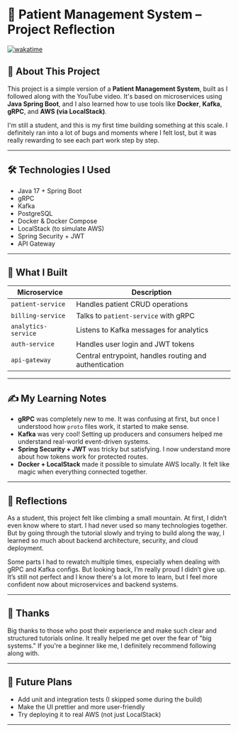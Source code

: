 # 🏥 Patient Management System – Project Reflection

[![wakatime](https://wakatime.com/badge/user/7e817c98-c383-4c9a-abdf-0bc9e74be88d/project/99e5de32-faeb-4f1c-be2d-8ed272213580.svg)](https://wakatime.com/badge/user/7e817c98-c383-4c9a-abdf-0bc9e74be88d/project/99e5de32-faeb-4f1c-be2d-8ed272213580)

## 📘 About This Project

This project is a simple version of a **Patient Management System**, built as I followed along with the YouTube video. It's based on microservices using **Java Spring Boot**, and I also learned how to use tools like **Docker**, **Kafka**, **gRPC**, and **AWS (via LocalStack)**.

I'm still a student, and this is my first time building something at this scale. I definitely ran into a lot of bugs and moments where I felt lost, but it was really rewarding to see each part work step by step.

---

## 🛠 Technologies I Used

- Java 17 + Spring Boot
- gRPC
- Kafka
- PostgreSQL
- Docker & Docker Compose
- LocalStack (to simulate AWS)
- Spring Security + JWT
- API Gateway

---

## 🧱 What I Built

| Microservice       | Description |
|--------------------|-------------|
| `patient-service`  | Handles patient CRUD operations |
| `billing-service`  | Talks to `patient-service` with gRPC |
| `analytics-service`| Listens to Kafka messages for analytics |
| `auth-service`     | Handles user login and JWT tokens |
| `api-gateway`      | Central entrypoint, handles routing and authentication |

---

## ✍️ My Learning Notes

- **gRPC** was completely new to me. It was confusing at first, but once I understood how `proto` files work, it started to make sense.
- **Kafka** was very cool! Setting up producers and consumers helped me understand real-world event-driven systems.
- **Spring Security + JWT** was tricky but satisfying. I now understand more about how tokens work for protected routes.
- **Docker + LocalStack** made it possible to simulate AWS locally. It felt like magic when everything connected together.

---

## 💭 Reflections

As a student, this project felt like climbing a small mountain. At first, I didn’t even know where to start. I had never used so many technologies together. But by going through the tutorial slowly and trying to build along the way, I learned so much about backend architecture, security, and cloud deployment.

Some parts I had to rewatch multiple times, especially when dealing with gRPC and Kafka configs. But looking back, I’m really proud I didn’t give up. It’s still not perfect and I know there's a lot more to learn, but I feel more confident now about microservices and backend systems.

---

## 🙌 Thanks

Big thanks to those who post their experience and make such clear and structured tutorials online. It really helped me get over the fear of "big systems." If you're a beginner like me, I definitely recommend following along with.

---

## 🚧 Future Plans

- Add unit and integration tests (I skipped some during the build)
- Make the UI prettier and more user-friendly
- Try deploying it to real AWS (not just LocalStack)

---

